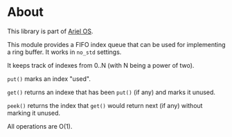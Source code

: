 # About

This library is part of [Ariel OS](https://github.com/ariel-os/ariel-os).

This module provides a FIFO index queue that can be used for implementing
a ring buffer. It works in `no_std` settings.

It keeps track of indexes from 0..N (with N being a power of two).

`put()` marks an index "used".

`get()` returns an indexe that has been `put()` (if any) and marks it unused.

`peek()` returns the index that `get()` would return next (if any) without
marking it unused.

All operations are O(1).
